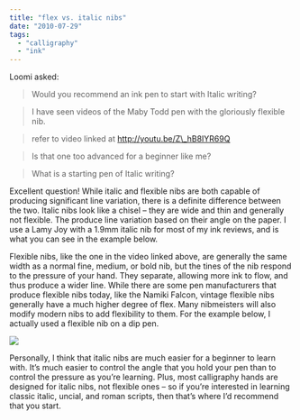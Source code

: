```yaml
---
title: "flex vs. italic nibs"
date: "2010-07-29"
tags: 
  - "calligraphy"
  - "ink"
---
```


Loomi asked:  

> Would you recommend an ink pen to start with Italic writing?

> I have seen videos of the Maby Todd pen with the gloriously flexible nib.

> refer to video linked at http://youtu.be/Z\_hB8IYR69Q

> Is that one too advanced for a beginner like me? 

> What is a starting pen of Italic writing? 

Excellent question! While italic and flexible nibs are both capable of producing significant line variation, there is a definite difference between the two. Italic nibs look like a chisel – they are wide and thin and generally not flexible. The produce line variation based on their angle on the paper. I use a Lamy Joy with a 1.9mm italic nib for most of my ink reviews, and is what you can see in the example below.

Flexible nibs, like the one in the video linked above, are generally the same width as a normal fine, medium, or bold nib, but the tines of the nib respond to the pressure of your hand. They separate, allowing more ink to flow, and thus produce a wider line. While there are some pen manufacturers that produce flexible nibs today, like the Namiki Falcon, vintage flexible nibs generally have a much higher degree of flex. Many nibmeisters will also modify modern nibs to add flexibility to them. For the example below, I actually used a flexible nib on a dip pen.

[![](http://s3.media.squarespace.com/production/1431296/16917466/_PYw92neEA7o/TP7HxmlhXTI/AAAAAAAAAIE/I4DZjPkYuoU/s1600/italic%2Bv%2Bflex.jpg)](http://s3.media.squarespace.com/production/1431296/16917466/_PYw92neEA7o/TP7HxmlhXTI/AAAAAAAAAIE/I4DZjPkYuoU/s1600/italic%2Bv%2Bflex.jpg)

  
Personally, I think that italic nibs are much easier for a beginner to learn with. It’s much easier to control the angle that you hold your pen than to control the pressure as you’re learning. Plus, most calligraphy hands are designed for italic nibs, not flexible ones – so if you’re interested in learning classic italic, uncial, and roman scripts, then that’s where I’d recommend that you start.
